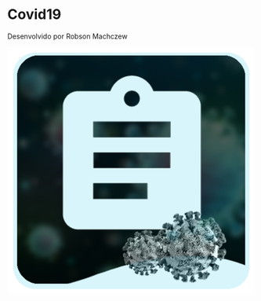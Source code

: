 # Covid19
Desenvolvido por Robson Machczew

![Alt text](https://github.com/hubosong/Covid19/blob/master/app/src/main/res/drawable/logo_icon.png?raw=true "Logo")
